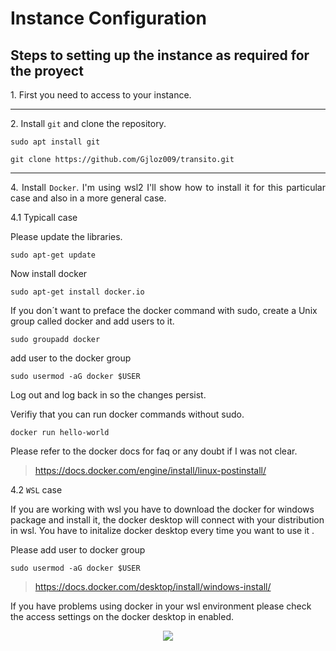# Instance Configuration

## Steps to setting up the instance as required for the proyect
<p align="justify">
1. First you need to access to your instance.
</p>

---

<p align="justify">
2. Install <code>git</code> and clone the repository.
</p>

```
sudo apt install git
```
```
git clone https://github.com/Gjloz009/transito.git
```
---

<p align="justify">
4. Install <code>Docker</code>. I'm using wsl2 I'll show how to install it for this particular case and also in a more general case.
</p>

<p align="justify">
4.1 Typicall case 
</p>

Please update the libraries.

```
sudo apt-get update
```
Now install docker 

```
sudo apt-get install docker.io
```

If you don´t want to preface the docker command with sudo, create a Unix group called docker and add users to it.

```
sudo groupadd docker
```

add user to the docker group

```
sudo usermod -aG docker $USER
```

Log out and log back in so the changes persist.

Verifiy that you can run docker commands without sudo.

```
docker run hello-world
```
Please refer to the docker docs for faq or any doubt if I was not clear.

> https://docs.docker.com/engine/install/linux-postinstall/

<p align="justify">
4.2 <code>WSL</code> case 
</p>

If you are working with wsl you have to download the docker for windows package and install it, the docker desktop will connect with your distribution in wsl. You have to initalize docker desktop every time you want to use it .

Please add user to docker group

```
sudo usermod -aG docker $USER
```

> https://docs.docker.com/desktop/install/windows-install/

If you have problems using docker in your wsl environment please check the access settings on the docker desktop in enabled.

<p align="center">
  <img src="images\docker_desktop_1.png">
</p>
